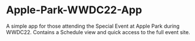 # Apple-Park-WWDC22-App
A simple app for those attending the Special Event at Apple Park during WWDC22. Contains a Schedule view and quick access to the full event site.
